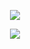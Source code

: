 <!-- Typing SVG by DenverCoder1 - https://github.com/DenverCoder1/readme-typing-svg -->
<p align="center">
	<a href="https://github.com/DenverCoder1/readme-typing-svg"><img src="https://readme-typing-svg.herokuapp.com?color=%23BD561D&duration=6000&lines=Artificial+Intelligence;Data+Science;OSINT&center=true&width=380&height=45"></a>
</p>

<p align="center">
	<a href="https://github.com/DenverCoder1/github-readme-streak-stats">
		<img src="https://github-readme-streak-stats.herokuapp.com/?user=lorenzomarx&theme=dark&hide_border=true"/></a>
</p>


